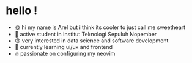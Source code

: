 # hello !
- 🌞 hi my name is Arel but i think its cooler to just call me sweetheart
- 📕 active student in Institut Teknologi Sepuluh Nopember
- 😍 very interested in data science and software development
- 🤖 currently learning ui/ux and frontend
- 🔥 passionate on configuring my neovim
